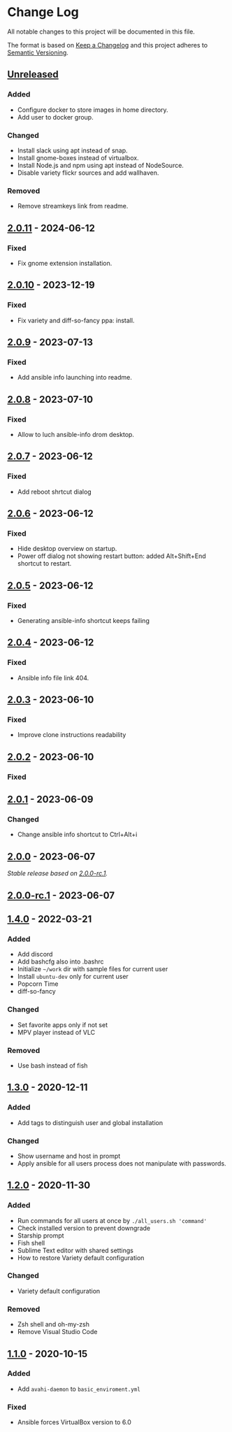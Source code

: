 # Change Log
All notable changes to this project will be documented in this file.

The format is based on [Keep a Changelog](http://keepachangelog.com/)
and this project adheres to [Semantic Versioning](http://semver.org/).

## [Unreleased]

### Added

- Configure docker to store images in home directory.
- Add user to docker group.

### Changed

- Install slack using apt instead of snap.
- Install gnome-boxes instead of virtualbox.
- Install Node.js and npm using apt instead of NodeSource.
- Disable variety flickr sources and add wallhaven.

### Removed

- Remove streamkeys link from readme.

## [2.0.11] - 2024-06-12

### Fixed

- Fix gnome extension installation.

## [2.0.10] - 2023-12-19

### Fixed

- Fix variety and diff-so-fancy ppa: install.

## [2.0.9] - 2023-07-13

### Fixed

- Add ansible info launching into readme.

## [2.0.8] - 2023-07-10

### Fixed

- Allow to luch ansible-info drom desktop.

## [2.0.7] - 2023-06-12

### Fixed

- Add reboot shrtcut dialog

## [2.0.6] - 2023-06-12

### Fixed

- Hide desktop overview on startup.
- Power off dialog not showing restart button: added Alt+Shift+End shortcut to restart.

## [2.0.5] - 2023-06-12

### Fixed

- Generating ansible-info shortcut keeps failing

## [2.0.4] - 2023-06-12

### Fixed

- Ansible info file link 404.

## [2.0.3] - 2023-06-10

### Fixed

- Improve clone instructions readability

## [2.0.2] - 2023-06-10

### Fixed

## [2.0.1] - 2023-06-09

### Changed

- Change ansible info shortcut to Ctrl+Alt+i

## [2.0.0] - 2023-06-07

_Stable release based on [2.0.0-rc.1]._

## [2.0.0-rc.1] - 2023-06-07

## [1.4.0] - 2022-03-21
### Added
 - Add discord
 - Add bashcfg also into .bashrc
 - Initialize `~/work` dir with sample files for current user
 - Install `ubuntu-dev` only for current user
 - Popcorn Time
 - diff-so-fancy

### Changed
 - Set favorite apps only if not set
 - MPV player instead of VLC

### Removed
 - Use bash instead of fish

## [1.3.0] - 2020-12-11
### Added
 - Add tags to distinguish user and global installation

### Changed
 - Show username and host in prompt
 - Apply ansible for all users process does not manipulate with passwords.

## [1.2.0] - 2020-11-30
### Added
 - Run commands for all users at once by `./all_users.sh 'command'`
 - Check installed version to prevent downgrade
 - Starship prompt
 - Fish shell
 - Sublime Text editor with shared settings
 - How to restore Variety default configuration

### Changed
 - Variety default configuration

### Removed
 - Zsh shell and oh-my-zsh
 - Remove Visual Studio Code

## [1.1.0] - 2020-10-15
### Added
 - Add `avahi-daemon` to `basic_enviroment.yml`

### Fixed
 - Ansible forces VirtualBox version to 6.0

[Unreleased]: https://https://github.com/internetguru/ansible/compare/staging...dev
[2.0.11]: https://https://github.com/internetguru/ansible/compare/v2.0.10...v2.0.11
[2.0.10]: https://https://github.com/internetguru/ansible/compare/v2.0.9...v2.0.10
[2.0.9]: https://https://github.com/internetguru/ansible/compare/v2.0.8...v2.0.9
[2.0.8]: https://https://github.com/internetguru/ansible/compare/v2.0.7...v2.0.8
[2.0.7]: https://https://github.com/internetguru/ansible/compare/v2.0.6...v2.0.7
[2.0.6]: https://https://github.com/internetguru/ansible/compare/v2.0.5...v2.0.6
[2.0.5]: https://https://github.com/internetguru/ansible/compare/v2.0.4...v2.0.5
[2.0.4]: https://https://github.com/internetguru/ansible/compare/v2.0.3...v2.0.4
[2.0.3]: https://https://github.com/InternetGuru/ansible/compare/v2.0.2...v2.0.3
[2.0.2]: https://https://github.com/InternetGuru/ansible/compare/v2.0.1...v2.0.2
[2.0.1]: https://https://github.com/internetguru/ansible/compare/v2.0.0...v2.0.1
[2.0.0]: https://https://github.com/internetguru/ansible/compare/v1.4.0...v2.0.0
[2.0.0-rc.1]: https://github.com/internetguru/ansible/releases/tag/v1.4.0
[1.4.0]: https://github.com/InternetGuru/ansible/compare/v1.3.0...v1.4.0
[1.3.0]: https://github.com/InternetGuru/ansible/compare/v1.2.0...v1.3.0
[1.2.0]: https://github.com/InternetGuru/ansible/compare/v1.1.0...v1.2.0
[1.1.0]: https://github.com/InternetGuru/ansible/compare/v1.0.0...v1.1.0
